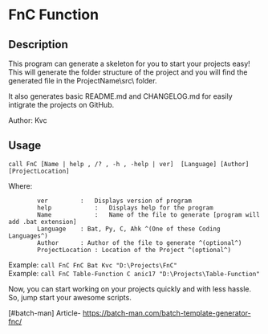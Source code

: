 # FnC Function
## Description
This program can generate a skeleton for you to start your projects easy! This will generate the folder structure of the project and you will find the generated file in the ProjectName\src\ folder.

It also generates basic README.md and CHANGELOG.md for easily intigrate the projects on GitHub.

Author:	Kvc

## Usage

`call FnC [Name | help , /? , -h , -help | ver]  [Language] [Author] [ProjectLocation]`

Where:

 			ver			: 	Displays version of program
 			help			: 	Displays help for the program
 			Name			: 	Name of the file to generate [program will add .bat extension]
 			Language	: Bat, Py, C, Ahk ^(One of these Coding Languages^) 
			Author		: Author of the file to generate ^(optional^)
			ProjectLocation : Location of the Project ^(optional^) 

 Example: 		`call FnC FnC Bat Kvc "D:\Projects\FnC" `  
 Example: 		`call FnC Table-Function C anic17 "D:\Projects\Table-Function" `  

Now, you can start working on your projects quickly and with less hassle.  
So, jump start your awesome scripts.

[#batch-man]
Article- https://batch-man.com/batch-template-generator-fnc/

